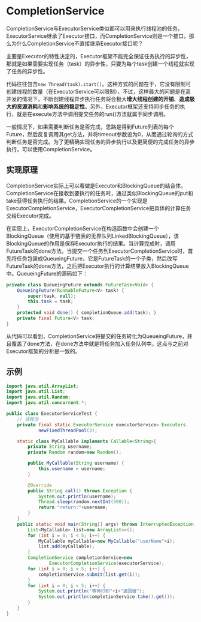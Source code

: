 # CompletionService

CompletionService与ExecutorService类似都可以用来执行线程池的任务，ExecutorService继承了Executor接口，而CompletionService则是一个接口，那么为什么CompletionService不直接继承Executor接口呢？

主要是Executor的特性决定的，Executor框架不能完全保证任务执行的异步性，那就是如果需要实现任务（task）的异步性，只要为每个task创建一个线程就实现了任务的异步性。

代码往往包含`new Thread(task).start()`。这种方式的问题在于，它没有限制可创建线程的数量（在ExecutorService可以限制），不过，这样最大的问题是在高并发的情况下，不断创建线程异步执行任务将会极大**增大线程创建的开销**、**造成极大的资源消耗**和**影响系统的稳定性**。另外，Executor框架还支持同步任务的执行，就是在execute方法中调用提交任务的run()方法就属于同步调用。

一般情况下，如果需要判断任务是否完成，思路是得到Future列表的每个Future，然后反复调用其get方法，并将timeout参数设为0，从而通过轮询的方式判断任务是否完成。为了更精确实现任务的异步执行以及更简便的完成任务的异步执行，可以使用CompletionService。

## 实现原理

CompletionService实际上可以看做是Executor和BlockingQueue的结合体。CompletionService在接收到要执行的任务时，通过类似BlockingQueue的put和take获得任务执行的结果。CompletionService的一个实现是ExecutorCompletionService，ExecutorCompletionService把具体的计算任务交给Executor完成。

在实现上，ExecutorCompletionService在构造函数中会创建一个BlockingQueue（使用的基于链表的无界队列LinkedBlockingQueue），该BlockingQueue的作用是保存Executor执行的结果。当计算完成时，调用FutureTask的done方法。当提交一个任务到ExecutorCompletionService时，首先将任务包装成QueueingFuture，它是FutureTask的一个子类，然后改写FutureTask的done方法，之后把Executor执行的计算结果放入BlockingQueue中。QueueingFuture的源码如下：

```java
private class QueueingFuture extends FutureTask<Void> {
    QueueingFuture(RunnableFuture<V> task) {
        super(task, null);
        this.task = task;
    }
    protected void done() { completionQueue.add(task); }
    private final Future<V> task;
}
```

从代码可以看到，CompletionService将提交的任务转化为QueueingFuture，并且覆盖了done方法，在done方法中就是将任务加入任务队列中。这点与之前对Executor框架的分析是一致的。

## 示例

```java
import java.util.ArrayList;
import java.util.List;
import java.util.Random;
import java.util.concurrent.*;

public class ExecutorServiceTest {
    // 线程池
    private final static ExecutorService executorService= Executors.
            newFixedThreadPool(3);

    static class MyCallable implements Callable<String>{
        private String username;
        private Random random=new Random();

        public MyCallable(String username) {
            this.username = username;
        }

        @Override
        public String call() throws Exception {
            System.out.println(username);
            Thread.sleep(random.nextInt(500));
            return "return:"+username;
        }
    }
    public static void main(String[] args) throws InterruptedException, ExecutionException {
        List<MyCallable> list=new ArrayList<>();
        for (int i = 0; i < 5; i++) {
            MyCallable myCallable=new MyCallable("userName"+i);
            list.add(myCallable);
        }
        CompletionService completionService=new
                ExecutorCompletionService(executorService);
        for (int i = 0; i < 5; i++) {
            completionService.submit(list.get(i));
        }
        for (int i = 0; i < 5; i++) {
            System.out.println("等待打印"+i+"返回值");
            System.out.println(completionService.take().get());
        }
    }
}
```